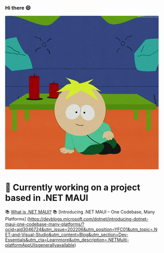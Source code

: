 ### Hi there 😄

<img src="https://github.com/mbarosevic/mbarosevic/blob/main/sp.gif" alt="hi">


🦺 Currently working on a project based in .NET MAUI
======
📚 [What is .NET MAUI?](https://docs.microsoft.com/en-us/dotnet/maui/what-is-maui) 
📚 [Introducing .NET MAUI – One Codebase, Many Platforms] (https://devblogs.microsoft.com/dotnet/introducing-dotnet-maui-one-codebase-many-platforms/?ocid=aid3046724&utm_issue=202206&utm_position=YFC01&utm_topic=.NET-and-Visual-Studio&utm_content=Blog&utm_section=Dev-Essentials&utm_cta=Learnmore&utm_description=.NETMulti-platformAppUIisgenerallyavailable)

